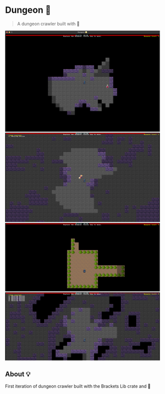 # Dungeon 🗼
> A dungeon crawler built with 🦀


![alt text](https://github.com/Unomars4/dungeon-br/blob/main/resources/dungeon-1.png?raw=true)
![alt text](https://github.com/Unomars4/dungeon-br/blob/main/resources/dungeon-2.png?raw=true)
![alt text](https://github.com/Unomars4/dungeon-br/blob/main/resources/dungeon-3.png?raw=true)
![alt text](https://github.com/Unomars4/dungeon-br/blob/main/resources/dungeon-4.png?raw=true)


## About 💡
First iteration of dungeon crawler built with the Brackets Lib crate and 🦀
